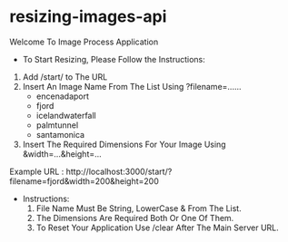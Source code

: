 # resizing-images-api
Welcome To Image Process Application
* To Start Resizing, Please Follow the Instructions:
1. Add /start/ to The URL
2. Insert An Image Name From The List Using ?filename=......
   * encenadaport
   * fjord
   * icelandwaterfall
   * palmtunnel
   * santamonica
3. Insert The Required Dimensions For Your Image Using &width=...&height=...

Example URL : http://localhost:3000/start/?filename=fjord&width=200&height=200

* Instructions:
  1. File Name Must Be String, LowerCase & From The List.
  2. The Dimensions Are Required Both Or One Of Them.
  3. To Reset Your Application Use /clear After The Main Server URL.